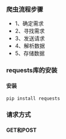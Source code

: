 ### 爬虫流程步骤
+ 1、确定需求
+ 2、寻找需求
+ 3、发送请求
+ 4、解析数据
+ 5、存储数据

### requests库的安装
#### 安装
```buildoutcfg
pip install requests
```



### 请求方式
#### GET和POST

